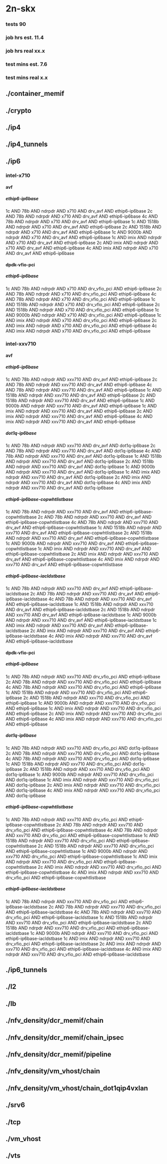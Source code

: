 # 2n-skx
### tests 90
### job hrs est. 11.4
### job hrs real xx.x
### test mins est. 7.6
### test mins real x.x
## ./container_memif
## ./crypto
## ./ip4
## ./ip4_tunnels
## ./ip6
### intel-x710
#### avf
##### ethip6-ip6base
1c AND 78b AND ndrpdr AND x710 AND drv_avf AND ethip6-ip6base
2c AND 78b AND ndrpdr AND x710 AND drv_avf AND ethip6-ip6base
4c AND 78b AND ndrpdr AND x710 AND drv_avf AND ethip6-ip6base
1c AND 1518b AND ndrpdr AND x710 AND drv_avf AND ethip6-ip6base
2c AND 1518b AND ndrpdr AND x710 AND drv_avf AND ethip6-ip6base
1c AND 9000b AND ndrpdr AND x710 AND drv_avf AND ethip6-ip6base
1c AND imix AND ndrpdr AND x710 AND drv_avf AND ethip6-ip6base
2c AND imix AND ndrpdr AND x710 AND drv_avf AND ethip6-ip6base
4c AND imix AND ndrpdr AND x710 AND drv_avf AND ethip6-ip6base
#### dpdk-vfio-pci
##### ethip6-ip6base
1c AND 78b AND ndrpdr AND x710 AND drv_vfio_pci AND ethip6-ip6base
2c AND 78b AND ndrpdr AND x710 AND drv_vfio_pci AND ethip6-ip6base
4c AND 78b AND ndrpdr AND x710 AND drv_vfio_pci AND ethip6-ip6base
1c AND 1518b AND ndrpdr AND x710 AND drv_vfio_pci AND ethip6-ip6base
2c AND 1518b AND ndrpdr AND x710 AND drv_vfio_pci AND ethip6-ip6base
1c AND 9000b AND ndrpdr AND x710 AND drv_vfio_pci AND ethip6-ip6base
1c AND imix AND ndrpdr AND x710 AND drv_vfio_pci AND ethip6-ip6base
2c AND imix AND ndrpdr AND x710 AND drv_vfio_pci AND ethip6-ip6base
4c AND imix AND ndrpdr AND x710 AND drv_vfio_pci AND ethip6-ip6base
### intel-xxv710
#### avf
##### ethip6-ip6base
1c AND 78b AND ndrpdr AND xxv710 AND drv_avf AND ethip6-ip6base
2c AND 78b AND ndrpdr AND xxv710 AND drv_avf AND ethip6-ip6base
4c AND 78b AND ndrpdr AND xxv710 AND drv_avf AND ethip6-ip6base
1c AND 1518b AND ndrpdr AND xxv710 AND drv_avf AND ethip6-ip6base
2c AND 1518b AND ndrpdr AND xxv710 AND drv_avf AND ethip6-ip6base
1c AND 9000b AND ndrpdr AND xxv710 AND drv_avf AND ethip6-ip6base
1c AND imix AND ndrpdr AND xxv710 AND drv_avf AND ethip6-ip6base
2c AND imix AND ndrpdr AND xxv710 AND drv_avf AND ethip6-ip6base
4c AND imix AND ndrpdr AND xxv710 AND drv_avf AND ethip6-ip6base
##### dot1q-ip6base
1c AND 78b AND ndrpdr AND xxv710 AND drv_avf AND dot1q-ip6base
2c AND 78b AND ndrpdr AND xxv710 AND drv_avf AND dot1q-ip6base
4c AND 78b AND ndrpdr AND xxv710 AND drv_avf AND dot1q-ip6base
1c AND 1518b AND ndrpdr AND xxv710 AND drv_avf AND dot1q-ip6base
2c AND 1518b AND ndrpdr AND xxv710 AND drv_avf AND dot1q-ip6base
1c AND 9000b AND ndrpdr AND xxv710 AND drv_avf AND dot1q-ip6base
1c AND imix AND ndrpdr AND xxv710 AND drv_avf AND dot1q-ip6base
2c AND imix AND ndrpdr AND xxv710 AND drv_avf AND dot1q-ip6base
4c AND imix AND ndrpdr AND xxv710 AND drv_avf AND dot1q-ip6base
##### ethip6-ip6base-copwhtlistbase
1c AND 78b AND ndrpdr AND xxv710 AND drv_avf AND ethip6-ip6base-copwhtlistbase
2c AND 78b AND ndrpdr AND xxv710 AND drv_avf AND ethip6-ip6base-copwhtlistbase
4c AND 78b AND ndrpdr AND xxv710 AND drv_avf AND ethip6-ip6base-copwhtlistbase
1c AND 1518b AND ndrpdr AND xxv710 AND drv_avf AND ethip6-ip6base-copwhtlistbase
2c AND 1518b AND ndrpdr AND xxv710 AND drv_avf AND ethip6-ip6base-copwhtlistbase
1c AND 9000b AND ndrpdr AND xxv710 AND drv_avf AND ethip6-ip6base-copwhtlistbase
1c AND imix AND ndrpdr AND xxv710 AND drv_avf AND ethip6-ip6base-copwhtlistbase
2c AND imix AND ndrpdr AND xxv710 AND drv_avf AND ethip6-ip6base-copwhtlistbase
4c AND imix AND ndrpdr AND xxv710 AND drv_avf AND ethip6-ip6base-copwhtlistbase
##### ethip6-ip6base-iacldstbase
1c AND 78b AND ndrpdr AND xxv710 AND drv_avf AND ethip6-ip6base-iacldstbase
2c AND 78b AND ndrpdr AND xxv710 AND drv_avf AND ethip6-ip6base-iacldstbase
4c AND 78b AND ndrpdr AND xxv710 AND drv_avf AND ethip6-ip6base-iacldstbase
1c AND 1518b AND ndrpdr AND xxv710 AND drv_avf AND ethip6-ip6base-iacldstbase
2c AND 1518b AND ndrpdr AND xxv710 AND drv_avf AND ethip6-ip6base-iacldstbase
1c AND 9000b AND ndrpdr AND xxv710 AND drv_avf AND ethip6-ip6base-iacldstbase
1c AND imix AND ndrpdr AND xxv710 AND drv_avf AND ethip6-ip6base-iacldstbase
2c AND imix AND ndrpdr AND xxv710 AND drv_avf AND ethip6-ip6base-iacldstbase
4c AND imix AND ndrpdr AND xxv710 AND drv_avf AND ethip6-ip6base-iacldstbase
#### dpdk-vfio-pci
##### ethip6-ip6base
1c AND 78b AND ndrpdr AND xxv710 AND drv_vfio_pci AND ethip6-ip6base
2c AND 78b AND ndrpdr AND xxv710 AND drv_vfio_pci AND ethip6-ip6base
4c AND 78b AND ndrpdr AND xxv710 AND drv_vfio_pci AND ethip6-ip6base
1c AND 1518b AND ndrpdr AND xxv710 AND drv_vfio_pci AND ethip6-ip6base
2c AND 1518b AND ndrpdr AND xxv710 AND drv_vfio_pci AND ethip6-ip6base
1c AND 9000b AND ndrpdr AND xxv710 AND drv_vfio_pci AND ethip6-ip6base
1c AND imix AND ndrpdr AND xxv710 AND drv_vfio_pci AND ethip6-ip6base
2c AND imix AND ndrpdr AND xxv710 AND drv_vfio_pci AND ethip6-ip6base
4c AND imix AND ndrpdr AND xxv710 AND drv_vfio_pci AND ethip6-ip6base
##### dot1q-ip6base
1c AND 78b AND ndrpdr AND xxv710 AND drv_vfio_pci AND dot1q-ip6base
2c AND 78b AND ndrpdr AND xxv710 AND drv_vfio_pci AND dot1q-ip6base
4c AND 78b AND ndrpdr AND xxv710 AND drv_vfio_pci AND dot1q-ip6base
1c AND 1518b AND ndrpdr AND xxv710 AND drv_vfio_pci AND dot1q-ip6base
2c AND 1518b AND ndrpdr AND xxv710 AND drv_vfio_pci AND dot1q-ip6base
1c AND 9000b AND ndrpdr AND xxv710 AND drv_vfio_pci AND dot1q-ip6base
1c AND imix AND ndrpdr AND xxv710 AND drv_vfio_pci AND dot1q-ip6base
2c AND imix AND ndrpdr AND xxv710 AND drv_vfio_pci AND dot1q-ip6base
4c AND imix AND ndrpdr AND xxv710 AND drv_vfio_pci AND dot1q-ip6base
##### ethip6-ip6base-copwhtlistbase
1c AND 78b AND ndrpdr AND xxv710 AND drv_vfio_pci AND ethip6-ip6base-copwhtlistbase
2c AND 78b AND ndrpdr AND xxv710 AND drv_vfio_pci AND ethip6-ip6base-copwhtlistbase
4c AND 78b AND ndrpdr AND xxv710 AND drv_vfio_pci AND ethip6-ip6base-copwhtlistbase
1c AND 1518b AND ndrpdr AND xxv710 AND drv_vfio_pci AND ethip6-ip6base-copwhtlistbase
2c AND 1518b AND ndrpdr AND xxv710 AND drv_vfio_pci AND ethip6-ip6base-copwhtlistbase
1c AND 9000b AND ndrpdr AND xxv710 AND drv_vfio_pci AND ethip6-ip6base-copwhtlistbase
1c AND imix AND ndrpdr AND xxv710 AND drv_vfio_pci AND ethip6-ip6base-copwhtlistbase
2c AND imix AND ndrpdr AND xxv710 AND drv_vfio_pci AND ethip6-ip6base-copwhtlistbase
4c AND imix AND ndrpdr AND xxv710 AND drv_vfio_pci AND ethip6-ip6base-copwhtlistbase
##### ethip6-ip6base-iacldstbase
1c AND 78b AND ndrpdr AND xxv710 AND drv_vfio_pci AND ethip6-ip6base-iacldstbase
2c AND 78b AND ndrpdr AND xxv710 AND drv_vfio_pci AND ethip6-ip6base-iacldstbase
4c AND 78b AND ndrpdr AND xxv710 AND drv_vfio_pci AND ethip6-ip6base-iacldstbase
1c AND 1518b AND ndrpdr AND xxv710 AND drv_vfio_pci AND ethip6-ip6base-iacldstbase
2c AND 1518b AND ndrpdr AND xxv710 AND drv_vfio_pci AND ethip6-ip6base-iacldstbase
1c AND 9000b AND ndrpdr AND xxv710 AND drv_vfio_pci AND ethip6-ip6base-iacldstbase
1c AND imix AND ndrpdr AND xxv710 AND drv_vfio_pci AND ethip6-ip6base-iacldstbase
2c AND imix AND ndrpdr AND xxv710 AND drv_vfio_pci AND ethip6-ip6base-iacldstbase
4c AND imix AND ndrpdr AND xxv710 AND drv_vfio_pci AND ethip6-ip6base-iacldstbase
## ./ip6_tunnels
## ./l2
## ./lb
## ./nfv_density/dcr_memif/chain
## ./nfv_density/dcr_memif/chain_ipsec
## ./nfv_density/dcr_memif/pipeline
## ./nfv_density/vm_vhost/chain
## ./nfv_density/vm_vhost/chain_dot1qip4vxlan
## ./srv6
## ./tcp
## ./vm_vhost
## ./vts
